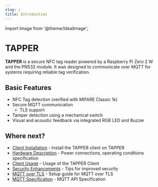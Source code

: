 ```yaml
---
slug: /
title: Introduction
---
```


import Image from '@theme/IdealImage';

# TAPPER

**TAPPER** is a secure NFC tag reader powered by a Raspberry Pi Zero 2 W and the PN532 module. It was designed to communicate over MQTT for systems requiring reliable tag verification.

## Basic Features

- NFC Tag detection (verified with MIFARE Classic 1k)
- Secure MQTT communication
  - TLS support
- Tamper detection using a mechanical switch
- Visual and acoustic feedback via integrated RGB LED and Buzzer

## Where next?

- [Client Installation](installation) - Install the TAPPER client on TAPPER
- [Hardware Description](hardware) - Power connections, operating conditions specification
- [Client Usage](usage) - Usage of the TAPPER Client
- [Security Enhancements](security) - Tips for improved security
- [MQTT over TLS](tls-setup) - Setup guide for MQTT over TLS
- [MQTT Specification](api-spec) - MQTT API Specification
